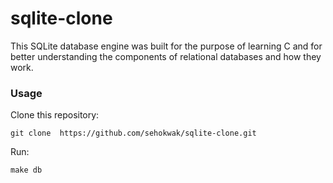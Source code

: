 # sqlite-clone

This SQLite database engine was built for the purpose of learning C and for better understanding the components of relational databases and how they work.

### Usage
Clone this repository:
```
git clone  https://github.com/sehokwak/sqlite-clone.git
```

Run:
```
make db
```